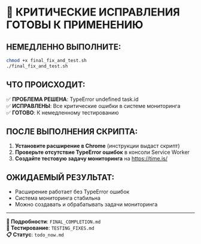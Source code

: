 # 🚨 КРИТИЧЕСКИЕ ИСПРАВЛЕНИЯ ГОТОВЫ К ПРИМЕНЕНИЮ

## НЕМЕДЛЕННО ВЫПОЛНИТЕ:

```zsh
chmod +x final_fix_and_test.sh
./final_fix_and_test.sh
```

## ЧТО ПРОИСХОДИТ:

✅ **ПРОБЛЕМА РЕШЕНА**: TypeError undefined task.id  
✅ **ИСПРАВЛЕНЫ**: Все критические ошибки в системе мониторинга  
✅ **ГОТОВО**: К немедленному тестированию  

## ПОСЛЕ ВЫПОЛНЕНИЯ СКРИПТА:

1. **Установите расширение в Chrome** (инструкции выдаст скрипт)
2. **Проверьте отсутствие TypeError ошибок** в консоли Service Worker
3. **Создайте тестовую задачу мониторинга** на https://time.is/

## ОЖИДАЕМЫЙ РЕЗУЛЬТАТ:

- Расширение работает без TypeError ошибок
- Система мониторинга стабильна
- Можно создавать и обрабатывать задачи мониторинга

---

**📖 Подробности**: `FINAL_COMPLETION.md`  
**🧪 Тестирование**: `TESTING_FIXES.md`  
**📋 Статус**: `todo_now.md`
